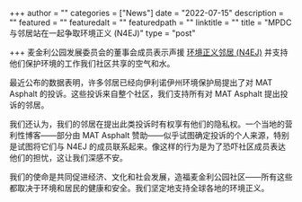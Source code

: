 +++
author = ""
categories = ["News"]
date = "2022-07-15"
description = ""
featured = ""
featuredalt = ""
featuredpath = ""
linktitle = ""
title = "MPDC 与邻居站在一起争取环境正义 (N4EJ)"
type = "post"

+++
麦金利公园发展委员会的董事会成员表示声援
<a href="https://medium.com/@N4EJchicago/how-widespread-are-complaints-about-mat-asphalt-18d77526e05c">环境正义邻居 (N4EJ)</a> 并支持他们保护环境的工作我们社区共享的空气和水。

最近公布的数据表明，许多邻居已经向伊利诺伊州环境保护局提出了对 MAT Asphalt 的投诉。这些投诉来自整个社区，我们支持所有对 MAT Asphalt 提出投诉的邻居。

我们还认为，我们的邻居在提出此类投诉时有权享有他们的隐私权。一个当地的营利性博客——部分由 MAT Asphalt 赞助——似乎试图确定投诉的个人来源，特别是试图将它们与 N4EJ 的成员联系起来。像这样的行为是为了恐吓社区成员表达他们的担忧，这让我们深感不安。

我们的使命是共同促进经济、文化和社会发展，造福麦金利公园社区——所有这些都取决于环境和居民的健康和安全。我们坚定地支持全球各地的环境正义。
